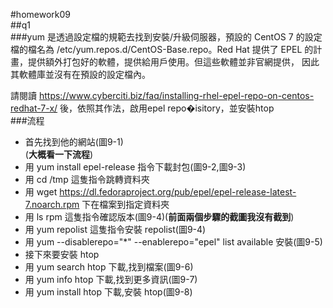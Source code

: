 #homework09  
##q1  
###yum 是透過設定檔的規範去找到安裝/升級伺服器，預設的 CentOS 7 的設定檔的檔名為 /etc/yum.repos.d/CentOS-Base.repo。Red Hat 提供了 EPEL 的計畫，提供額外打包好的軟體，提供給用戶使用。但這些軟體並非官網提供， 因此其軟體庫並沒有在預設的設定檔內。  

請閱讀 https://www.cyberciti.biz/faq/installing-rhel-epel-repo-on-centos-redhat-7-x/ 後，依照其作法，啟用epel repo�isitory，並安裝htop  
###流程  
 - 首先找到他的網站(圖9-1)  
   (**大概看一下流程**)  
 - 用 yum install epel-release 指令下載封包(圖9-2,圖9-3)  
 - 用 cd /tmp 這隻指令跳轉資料夾  
 - 用 wget https://dl.fedoraproject.org/pub/epel/epel-release-latest-7.noarch.rpm 下在檔案到指定資料夾  
 - 用 ls rpm 這隻指令確認版本(圖9-4)(**前面兩個步驟的截圖我沒有截到**)  
 - 用 yum repolist 這隻指令安裝 repolist(圖9-4)  
 - 用 yum --disablerepo="*" --enablerepo="epel" list available 安裝(圖9-5)  
 - 接下來要安裝 htop  
 - 用 yum search htop 下載,找到檔案(圖9-6)  
 - 用 yum info htop 下載,找到更多資訊(圖9-7)  
 - 用 yum install htop 下載,安裝 htop(圖9-8)  